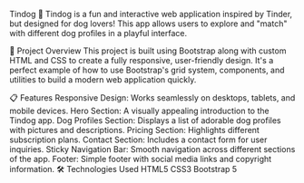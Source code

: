 Tindog 🐶
Tindog is a fun and interactive web application inspired by Tinder, but designed for dog lovers! This app allows users to explore and "match" with different dog profiles in a playful interface.

🚀 Project Overview
This project is built using Bootstrap along with custom HTML and CSS to create a fully responsive, user-friendly design. It's a perfect example of how to use Bootstrap's grid system, components, and utilities to build a modern web application quickly.

📋 Features
Responsive Design: Works seamlessly on desktops, tablets, and mobile devices.
Hero Section: A visually appealing introduction to the Tindog app.
Dog Profiles Section: Displays a list of adorable dog profiles with pictures and descriptions.
Pricing Section: Highlights different subscription plans.
Contact Section: Includes a contact form for user inquiries.
Sticky Navigation Bar: Smooth navigation across different sections of the app.
Footer: Simple footer with social media links and copyright information.
🛠️ Technologies Used
HTML5
CSS3
Bootstrap 5
